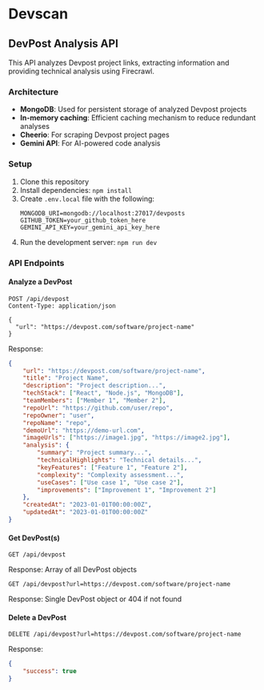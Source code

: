 # Devscan

## DevPost Analysis API

This API analyzes Devpost project links, extracting information and providing technical analysis using Firecrawl.

### Architecture

-   **MongoDB**: Used for persistent storage of analyzed Devpost projects
-   **In-memory caching**: Efficient caching mechanism to reduce redundant analyses
-   **Cheerio**: For scraping Devpost project pages
-   **Gemini API**: For AI-powered code analysis

### Setup

1. Clone this repository
2. Install dependencies: `npm install`
3. Create `.env.local` file with the following:
    ```
    MONGODB_URI=mongodb://localhost:27017/devposts
    GITHUB_TOKEN=your_github_token_here
    GEMINI_API_KEY=your_gemini_api_key_here
    ```
4. Run the development server: `npm run dev`

### API Endpoints

#### Analyze a DevPost

```
POST /api/devpost
Content-Type: application/json

{
  "url": "https://devpost.com/software/project-name"
}
```

Response:

```json
{
    "url": "https://devpost.com/software/project-name",
    "title": "Project Name",
    "description": "Project description...",
    "techStack": ["React", "Node.js", "MongoDB"],
    "teamMembers": ["Member 1", "Member 2"],
    "repoUrl": "https://github.com/user/repo",
    "repoOwner": "user",
    "repoName": "repo",
    "demoUrl": "https://demo-url.com",
    "imageUrls": ["https://image1.jpg", "https://image2.jpg"],
    "analysis": {
        "summary": "Project summary...",
        "technicalHighlights": "Technical details...",
        "keyFeatures": ["Feature 1", "Feature 2"],
        "complexity": "Complexity assessment...",
        "useCases": ["Use case 1", "Use case 2"],
        "improvements": ["Improvement 1", "Improvement 2"]
    },
    "createdAt": "2023-01-01T00:00:00Z",
    "updatedAt": "2023-01-01T00:00:00Z"
}
```

#### Get DevPost(s)

```
GET /api/devpost
```

Response: Array of all DevPost objects

```
GET /api/devpost?url=https://devpost.com/software/project-name
```

Response: Single DevPost object or 404 if not found

#### Delete a DevPost

```
DELETE /api/devpost?url=https://devpost.com/software/project-name
```

Response:

```json
{
    "success": true
}
```
